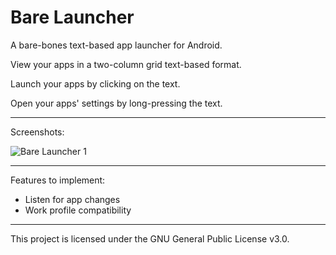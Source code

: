 # Bare Launcher

A bare-bones text-based app launcher for Android.

View your apps in a two-column grid text-based format.

Launch your apps by clicking on the text.

Open your apps' settings by long-pressing the text.

***

Screenshots: 

![Bare Launcher 1](https://user-images.githubusercontent.com/85356197/197373027-cfa5aec0-4ee1-42b7-885d-a985e5cc0dd8.png)

***

Features to implement: 
- Listen for app changes
- Work profile compatibility

***

This project is licensed under the GNU General Public License v3.0.
